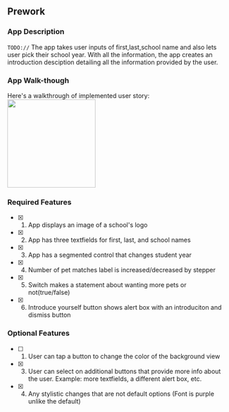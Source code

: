 ## Prework

### App Description

`TODO://` The app takes user inputs of first,last,school name and also lets user pick their school year. With all the information, the app creates an introduction desciption detailing all the information provided by the user.

### App Walk-though

Here's a walkthrough of implemented user story:
<img src="https://i.imgur.com/rvjIO1z.gif" width=200><br>

### Required Features

- [x] 1. App displays an image of a school's logo
- [x] 2. App has three textfields for first, last, and school names
- [x] 3. App has a segmented control that changes student year
- [x] 4. Number of pet matches label is increased/decreased by stepper
- [x] 5. Switch makes a statement about wanting more pets or not(true/false) 
- [x] 6. Introduce yourself button shows alert box with an introduciton and dismiss button

### Optional Features

- [ ] 1. User can tap a button to change the color of the background view
- [x] 3. User can select on additional buttons that provide more info about the user. Example: more textfields, a different alert box, etc.
- [x] 4. Any stylistic changes that are not default options (Font is purple unlike the default)
